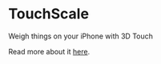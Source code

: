 # TouchScale
Weigh things on your iPhone with 3D Touch

Read more about it [here](http://ashertrockman.github.io/ios/2015/10/24/3d-touch-scale.html).

